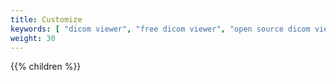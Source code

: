 ```yaml
---
title: Customize
keywords: [ "dicom viewer", "free dicom viewer", "open source dicom viewer", "weasis dicom viewer",  "multi-platform dicom viewer", "dicom", "pacs", "pacs viewer", "clinical viewer", "radiolgical viewer", "linux dicom viewer",  "mac dicom viewer" ]
weight: 30
---
```


{{% children %}}
